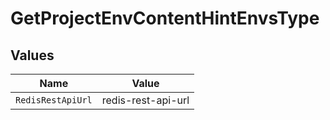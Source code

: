# GetProjectEnvContentHintEnvsType


## Values

| Name               | Value              |
| ------------------ | ------------------ |
| `RedisRestApiUrl`  | redis-rest-api-url |